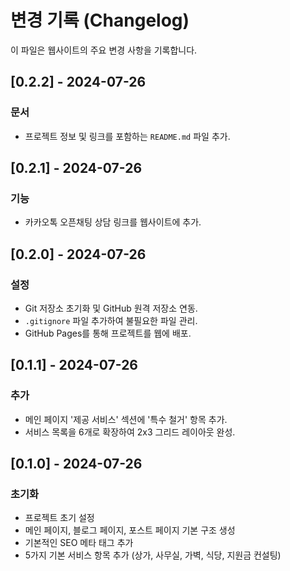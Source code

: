 # 변경 기록 (Changelog)

이 파일은 웹사이트의 주요 변경 사항을 기록합니다.

## [0.2.2] - 2024-07-26

### 문서
- 프로젝트 정보 및 링크를 포함하는 `README.md` 파일 추가.

## [0.2.1] - 2024-07-26

### 기능
- 카카오톡 오픈채팅 상담 링크를 웹사이트에 추가.

## [0.2.0] - 2024-07-26

### 설정
- Git 저장소 초기화 및 GitHub 원격 저장소 연동.
- `.gitignore` 파일 추가하여 불필요한 파일 관리.
- GitHub Pages를 통해 프로젝트를 웹에 배포.

## [0.1.1] - 2024-07-26

### 추가
- 메인 페이지 '제공 서비스' 섹션에 '특수 철거' 항목 추가.
- 서비스 목록을 6개로 확장하여 2x3 그리드 레이아웃 완성.

## [0.1.0] - 2024-07-26

### 초기화
- 프로젝트 초기 설정
- 메인 페이지, 블로그 페이지, 포스트 페이지 기본 구조 생성
- 기본적인 SEO 메타 태그 추가
- 5가지 기본 서비스 항목 추가 (상가, 사무실, 가벽, 식당, 지원금 컨설팅) 